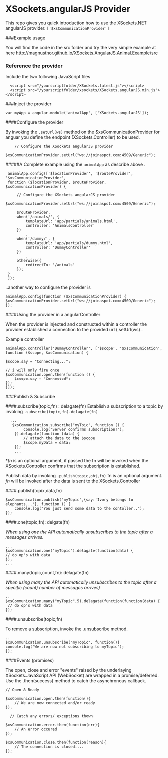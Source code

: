 # XSockets.angularJS Provider

This repo gives you quick introduction how to use the XSockets.NET angularJS provider.  `['$xsCommunicationProvider']`

###Example usage

You will find the code in the src folder and try the very simple example at here http://magnusthor.github.io/XSockets.AngularJS.Animal.Example/src

### Reference the provider

Include the two following JavaScript files

      <script src="/yourscriptfolder/XSockets.latest.js"></script>
      <script src="/yourscriptfolder/xsockets/XSockets.angularJS.min.js"></script>


###Inject the provider 

    var myApp = angular.module('animalApp', ['XSockets.angularJS']);

####Configure the provider

By invoking the `.setUrl(ws)` method on the $xsCommunicationProvider for anguar you define the endpoint (XSockets.Controller) to be used.

        // Configure the XSockets angularJS provider
        $xsCommunicationProvider.setUrl("ws://joinaspot.com:4509/Generic");

#####A Complete example using the `animalApp` as describe above .

    
     animalApp.config(['$locationProvider', '$routeProvider', '$xsCommunicationProvider',
     function ($locationProvider, $routeProvider, $xsCommunicationProvider) {
     
         // Configure the XSockets angularJS provider
         $xsCommunicationProvider.setUrl("ws://joinaspot.com:4509/Generic");

         $routeProvider.
         when('/animals/', {
             templateUrl: 'app/partials/animals.html',
             controller: 'AnimalsController'
         })
             .
         when('/dummy/', {
             templateUrl: 'app/partials/dummy.html',
             controller: 'DummyController'
         })
             .
         otherwise({
             redirectTo: '/animals'
         });
     }
     ]);
 
    
..another way to configure the provider is

    
    animalApp.config(function ($xsCommunicationProvider) {
    $xsCommunicationProvider.setUrl("ws://joinaspot.com:4509/Generic");
    });


####Using the provider in a angularController

When the provider is injected and constructed within a controller the provider established a connection to the provided url (.setUrl(ws) .  

Example controller

    animalApp.controller('DummyController', ['$scope', '$xsCommunication', function ($scope, $xsCommunication) {

    $scope.say = "Connecting...";

    // i will only fire once
    $xsCommunication.open.then(function () {
        $scope.say = "Connected";
    });
    }]);

    





###Publish & Subscribe

####.subscribe(topic,fn) : delagate(fn)
Establish a subscription to a topic by invoking `.subscribe(topic,fn).delagate(fn)`

      ...
       $xsCommunication.subscribe("myToic", function () {
            console.log("Server confirms subscription!");
        }).delagate(function (data) {
            // attach the data to the $scope 
            $scope.myData = data;
        });
        ...
**fn* is an optional argument, if passed the fn will be invoked when the XSockets.Controller confirms that the subscription is established.

Publish data by invoking `.publish(topic,obj,fn)` fn is an optional argument. *fn* will be invoked after the data is sent to the XSockets.Controller

####.publish(topix,data,fn)

    $xsCommunication.publish("myTopic",{say:'Ivory belongs to elephants...'}, function () {
        console.log("You just send some data to the contoller..");
    });
####.one(topic,fn): delgate(fn)

*When using one the API automatically unsubscribes to the topic after a messages arrives.*

    ...
    $xsCommunication.one("myTopic").delagate(function(data) {
    // do op's with data
    });
    ...

####.many(topic,count,fn): delagate(fn)

*When using many the API automatically unsubscribes to the topic after a specific (count) number of messages arrives)*

    ..
    $xsCommunication.many("myTopic",5).delagate(function(function(data) {
     // do op's with data
    });

####.unsubscribe(topic,fn)

To remove a subscription, invoke the .unsubscribe method.

    ..
    $xsCommunication.unsubscribe("myTopic", function(){
    console.log("We are now not subscribing to myTopic");
    });

####Events (promises)

The open, close and error "events"  raised by the underlaying XSockets.JavaScript API (WebSocket) are wrapped in a promise/deferred.  Use the .then(success) method to catch the asynchronous callback. 

    // Open & Ready
    
    $xsCommunication.open.then(function(){
        // We are now connected and/or ready
    });
    
      // Catch any errors/ exceptions thown
    
    $xsCommunication.error.then(function(err){
        // An error occured
    });
    
    $xsCommunication.close.then(function(reason){
        // The connection is closed....
    });
    
    
    

